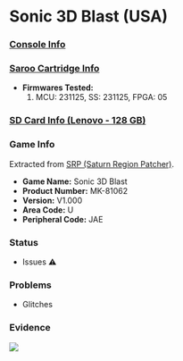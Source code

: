 # Sonic 3D Blast (USA)

### [Console Info](../../../../Info/Consoles/VA13/README.md)

### [Saroo Cartridge Info](../../../../Info/Cartridges/RetroGameParadiseStore/1.32F/README.md)

- <b>Firmwares Tested:</b>
  1. MCU: 231125, SS: 231125, FPGA: 05

### [SD Card Info (Lenovo - 128 GB)](../../../../Info/SdCards/Lenovo/128GB/fat32/README.md)

### Game Info

Extracted from [SRP (Saturn Region Patcher)](https://segaxtreme.net/resources/saturn-region-patcher.81/download).

- <b>Game Name:</b> Sonic 3D Blast
- <b>Product Number:</b> MK-81062
- <b>Version:</b> V1.000
- <b>Area Code:</b> U
- <b>Peripheral Code:</b> JAE

### Status

- Issues :warning:

### Problems

- Glitches

### Evidence

[![](https://img.youtube.com/vi/YioGxj2tzuM/0.jpg)](https://www.youtube.com/watch?v=YioGxj2tzuM)
